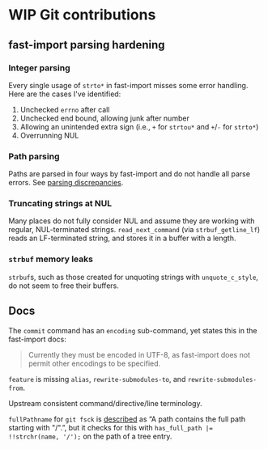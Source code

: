# WIP Git contributions

## fast-import parsing hardening

### Integer parsing

Every single usage of `strto*` in fast-import misses some error handling. Here
are the cases I've identified:

1. Unchecked `errno` after call
2. Unchecked end bound, allowing junk after number
3. Allowing an unintended extra sign (i.e., `+` for `strtou*` and `+`/`-` for
   `strto*`)
4. Overrunning NUL

### Path parsing

Paths are parsed in four ways by fast-import and do not handle all parse errors.
See [parsing discrepancies](./parsing_discrepancies.md).

### Truncating strings at NUL

Many places do not fully consider NUL and assume they are working with regular,
NUL-terminated strings. `read_next_command` (via `strbuf_getline_lf`) reads an
LF-terminated string, and stores it in a buffer with a length.

### `strbuf` memory leaks

`strbuf`s, such as those created for unquoting strings with `unquote_c_style`,
do not seem to free their buffers.

## Docs

The `commit` command has an `encoding` sub-command, yet states this in the
fast-import docs:

> Currently they must be encoded in UTF-8, as fast-import does not permit other
> encodings to be specified.

`feature` is missing `alias`, `rewrite-submodules-to`, and
`rewrite-submodules-from`.

Upstream consistent command/directive/line terminology.

`fullPathname` for `git fsck` is [described](https://git-scm.com/docs/git-fsck#_fsck_messages)
as “A path contains the full path starting with "/".”, but it checks for this
with `has_full_path |= !!strchr(name, '/');` on the path of a tree entry.
